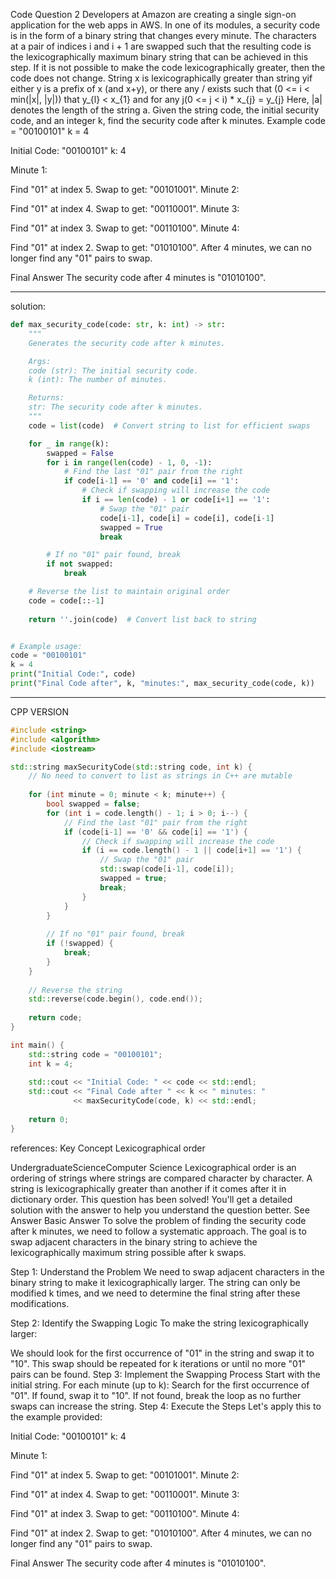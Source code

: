 Code Question 2
Developers at Amazon are creating a single sign-on application for the web apps in AWS. In one of its modules, a security code is in the form of a binary string that changes every minute. The characters at a pair of indices i and i + 1 are swapped such that the resulting code is the lexicographically maximum binary string that can be achieved in this step. If it is not possible to make the code lexicographically greater, then the code does not change.
String x is lexicographically greater than string yif either y is a prefix of x (and x+y), or there any / exists such that (0 <= i < min(|x|, |y|)) that y_{l} < x_{1} and for any j(0 <= j < i) * x_{j} = y_{j} Here, |a| denotes the length of the string a.
Given the string code, the initial security code, and an integer k, find the security code after k minutes.
Example
code = "00100101" 
k = 4

Initial Code: "00100101"
k: 4

Minute 1:

Find "01" at index 5.
Swap to get: "00101001".
Minute 2:

Find "01" at index 4.
Swap to get: "00110001".
Minute 3:

Find "01" at index 3.
Swap to get: "00110100".
Minute 4:

Find "01" at index 2.
Swap to get: "01010100".
After 4 minutes, we can no longer find any "01" pairs to swap.

Final Answer
The security code after 4 minutes is "01010100".

---
solution:
```py
def max_security_code(code: str, k: int) -> str:
    """
    Generates the security code after k minutes.

    Args:
    code (str): The initial security code.
    k (int): The number of minutes.

    Returns:
    str: The security code after k minutes.
    """
    code = list(code)  # Convert string to list for efficient swaps

    for _ in range(k):
        swapped = False
        for i in range(len(code) - 1, 0, -1):
            # Find the last "01" pair from the right
            if code[i-1] == '0' and code[i] == '1':
                # Check if swapping will increase the code
                if i == len(code) - 1 or code[i+1] == '1':
                    # Swap the "01" pair
                    code[i-1], code[i] = code[i], code[i-1]
                    swapped = True
                    break

        # If no "01" pair found, break
        if not swapped:
            break

    # Reverse the list to maintain original order
    code = code[::-1]
    
    return ''.join(code)  # Convert list back to string


# Example usage:
code = "00100101"
k = 4
print("Initial Code:", code)
print("Final Code after", k, "minutes:", max_security_code(code, k))
```
---
CPP VERSION

```c++
#include <string>
#include <algorithm>
#include <iostream>

std::string maxSecurityCode(std::string code, int k) {
    // No need to convert to list as strings in C++ are mutable
    
    for (int minute = 0; minute < k; minute++) {
        bool swapped = false;
        for (int i = code.length() - 1; i > 0; i--) {
            // Find the last "01" pair from the right
            if (code[i-1] == '0' && code[i] == '1') {
                // Check if swapping will increase the code
                if (i == code.length() - 1 || code[i+1] == '1') {
                    // Swap the "01" pair
                    std::swap(code[i-1], code[i]);
                    swapped = true;
                    break;
                }
            }
        }
        
        // If no "01" pair found, break
        if (!swapped) {
            break;
        }
    }
    
    // Reverse the string
    std::reverse(code.begin(), code.end());
    
    return code;
}

int main() {
    std::string code = "00100101";
    int k = 4;
    
    std::cout << "Initial Code: " << code << std::endl;
    std::cout << "Final Code after " << k << " minutes: " 
              << maxSecurityCode(code, k) << std::endl;
    
    return 0;
}

```



references:
Key Concept
Lexicographical order

UndergraduateScienceComputer Science
Lexicographical order is an ordering of strings where strings are compared character by character. A string is lexicographically greater than another if it comes after it in dictionary order.
This question has been solved!
You'll get a detailed solution with the answer to help you understand the question better.
See Answer
Basic Answer
To solve the problem of finding the security code after k minutes, we need to follow a systematic approach. The goal is to swap adjacent characters in the binary string to achieve the lexicographically maximum string possible after k swaps.

Step 1: Understand the Problem
We need to swap adjacent characters in the binary string to make it lexicographically larger. The string can only be modified k times, and we need to determine the final string after these modifications.

Step 2: Identify the Swapping Logic
To make the string lexicographically larger:

We should look for the first occurrence of "01" in the string and swap it to "10".
This swap should be repeated for k iterations or until no more "01" pairs can be found.
Step 3: Implement the Swapping Process
Start with the initial string.
For each minute (up to k):
Search for the first occurrence of "01".
If found, swap it to "10".
If not found, break the loop as no further swaps can increase the string.
Step 4: Execute the Steps
Let's apply this to the example provided:

Initial Code: "00100101"
k: 4

Minute 1:

Find "01" at index 5.
Swap to get: "00101001".
Minute 2:

Find "01" at index 4.
Swap to get: "00110001".
Minute 3:

Find "01" at index 3.
Swap to get: "00110100".
Minute 4:

Find "01" at index 2.
Swap to get: "01010100".
After 4 minutes, we can no longer find any "01" pairs to swap.

Final Answer
The security code after 4 minutes is "01010100".

